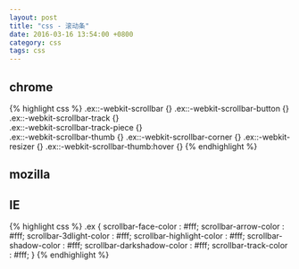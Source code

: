 ```yaml
---
layout: post
title: "css - 滚动条"
date: 2016-03-16 13:54:00 +0800
category: css
tags: css
---
```


## chrome
{% highlight css %}
    .ex::-webkit-scrollbar {}
    .ex::-webkit-scrollbar-button {}  
    .ex::-webkit-scrollbar-track {}  
    .ex::-webkit-scrollbar-track-piece {}  
    .ex::-webkit-scrollbar-thumb {}
    .ex::-webkit-scrollbar-corner {} 
    .ex::-webkit-resizer {}
    .ex::-webkit-scrollbar-thumb:hover {}
{% endhighlight %}

## mozilla

## IE
{% highlight css %}
    .ex {
        scrollbar-face-color        :   #fff;
        scrollbar-arrow-color       :   #fff;
        scrollbar-3dlight-color     :   #fff;
        scrollbar-highlight-color   :   #fff;
        scrollbar-shadow-color      :   #fff;
        scrollbar-darkshadow-color  :   #fff;
        scrollbar-track-color       :   #fff;
    }
{% endhighlight %}
